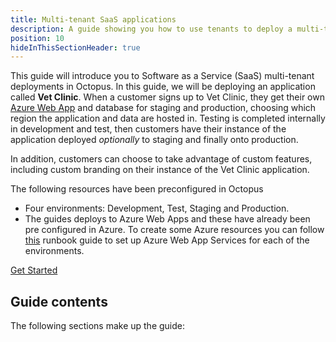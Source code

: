 ```yaml
---
title: Multi-tenant SaaS applications
description: A guide showing you how to use tenants to deploy a multi-tenant SaaS application using Octopus Deploy.
position: 10
hideInThisSectionHeader: true
---
```


This guide will introduce you to Software as a Service (SaaS) multi-tenant deployments in Octopus. In this guide, we will be deploying an application called **Vet Clinic**. When a customer signs up to Vet Clinic, they get their own [Azure Web App](/docs/infrastructure/deployment-targets/azure/web-app-targets/index.md) and database for staging and production, choosing which region the application and data are hosted in. Testing is completed internally in development and test, then customers have their instance of the application deployed *optionally* to staging and finally onto production. 

In addition, customers can choose to take advantage of custom features, including custom branding on their instance of the Vet Clinic application.

The following resources have been preconfigured in Octopus 

* Four environments: Development, Test, Staging and Production.
* The guides deploys to Azure Web Apps and these have already been pre configured in Azure. To create some Azure resources you can follow [this](https://octopus.com/docs/runbooks/runbook-examples/azure/provision-app-service
) runbook guide to set up Azure Web App Services for each of the environments. 

<span><a class="btn btn-success" href="/docs/tenants/guides/multi-tenant-saas-application/creating-new-lifecycle">Get Started</a></span>

## Guide contents

The following sections make up the guide:
